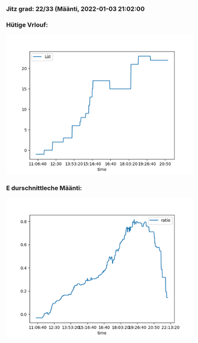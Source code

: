 ### Jitz grad: 22/33 (Määnti, 2022-01-03 21:02:00

### Hütige Vrlouf:
![Graph](Today.png)

### E durschnittleche Määnti:
![Graph](Määnti.png)